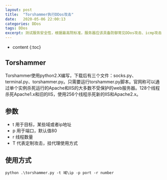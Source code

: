 ```yaml
---
layout: post
title:  "Torshammer执行DDos攻击"
date:   2020-05-06 22:00:13
categories: DDos
tags: DDos 
excerpt: 测试服务安全性，根据最高院标准，服务器应该具备防御常见DDos攻击、icmp攻击，本节简单记录使用Torshammer对服务器进行DDos攻击测试。
---
```

* content
{:toc}  

## Torshammer

Torshammer使用python2.X编写，下载后有三个文件：socks.py、terminal.py、torshammer.py。只需要运行torshammer.py脚本。官网称可以通过单个实例杀死运行的Apache和IIS的大多数不受保护的web服务器。128个线程杀死Apache1.x和旧的IIS，使用256个线程杀死新的IIS和Apache2.x。

## 参数

* t 用于目标，某些域或者ip地址
* p 用于端口，默认值80
* r 线程数量
* T 代表定制攻击，挂代理使用方式  

## 使用方式

```
python .\torshammer.py -t 域\ip -p port -r number
```

